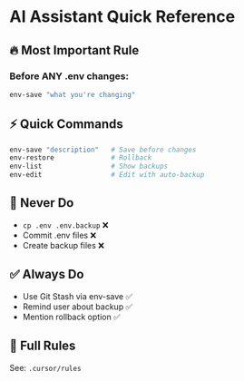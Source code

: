 # AI Assistant Quick Reference

## 🔥 Most Important Rule

### Before ANY .env changes:

```bash
env-save "what you're changing"
```

## ⚡ Quick Commands

```bash
env-save "description"   # Save before changes
env-restore              # Rollback
env-list                 # Show backups
env-edit                 # Edit with auto-backup
```

## 🚫 Never Do

- `cp .env .env.backup` ❌
- Commit .env files ❌
- Create backup files ❌

## ✅ Always Do

- Use Git Stash via env-save ✅
- Remind user about backup ✅
- Mention rollback option ✅

## 📖 Full Rules

See: `.cursor/rules`
